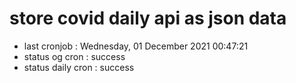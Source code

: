 # store covid daily api as json data

- last cronjob : Wednesday, 01 December 2021 00:47:21
- status og cron : success
- status daily cron : success
      
      